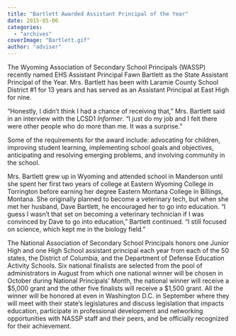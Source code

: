 ```yaml
---
title: "Bartlett Awarded Assistant Principal of the Year"
date: 2015-05-06
categories: 
  - "archives"
coverImage: "Bartlett.gif"
author: "adviser"
---
```


The Wyoming Association of Secondary School Principals (WASSP) recently named EHS Assistant Principal Fawn Bartlett as the State Assistant Principal of the Year. Mrs. Bartlett has been with Laramie County School District #1 for 13 years and has served as an Assistant Principal at East High for nine.

“Honestly, I didn’t think I had a chance of receiving that,” Mrs. Bartlett said in an interview with the LCSD1 _Informer_. “I just do my job and I felt there were other people who do more than me. It was a surprise.”

Some of the requirements for the award include: advocating for children, improving student learning, implementing school goals and objectives, anticipating and resolving emerging problems, and involving community in the school.

Mrs. Bartlett grew up in Wyoming and attended school in Manderson until she spent her first two years of college at Eastern Wyoming College in Torrington before earning her degree Eastern Montana College in Billings, Montana. She originally planned to become a veterinary tech, but when she met her husband, Dave Bartlett, he encouraged her to go into education. “I guess I wasn’t that set on becoming a veterinary technician if I was convinced by Dave to go into education,” Bartlett continued. “I still focused on science, which kept me in the biology field.”

The National Association of Secondary School Principals honors one Junior High and one High School assistant principal each year from each of the 50 states, the District of Columbia, and the Department of Defense Education Activity Schools. Six national finalists are selected from the pool of administrators in August from which one national winner will be chosen in October during National Principals’ Month, the national winner will receive a $5,000 grant and the other five finalists will receive a $1,500 grant. All the winner will be honored at even in Washington D.C. in September where they will meet with their state’s legislatures and discuss legislation that impacts education, participate in professional development and networking opportunities with NASSP staff and their peers, and be officially recognized for their achievement.
